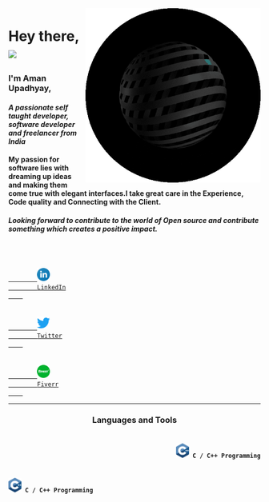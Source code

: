 <img src="asset/hacker.gif" width="350px" align="right">

# Hey there,<img src="https://media.giphy.com/media/hvRJCLFzcasrR4ia7z/giphy.gif" width="30px">

### **I'm Aman Upadhyay,**
#### *A passionate self taught developer, software developer and freelancer from India*

#### My passion for software lies with dreaming up ideas and making them come true with elegant interfaces.I take great care in the Experience, Code quality and Connecting with the Client.

#### *Looking forward to contribute to the world of Open source and contribute something which creates a positive impact.*
<br>

<code>
    <a href="https://www.linkedin.com/in/aman-upadhyay-02">
        <img width="26" src="asset/linkedin.svg">
        LinkedIn
    </a>
</code>
&nbsp;
<code>
    <a href="https://twitter.com/Aman_Upadhyay02">
        <img width="26" src="asset/twitter.svg">
        Twitter
    </a>
</code>
&nbsp;
<code>
    <a href="https://www.fiverr.com/badshahaman">
        <img width="26" src="asset/fiverr.svg">
        Fiverr
    </a>
</code>

---

<p align="center">

<h3 align="center">
    Languages and Tools
</h3>

<h4 align="right">
<code>
<img width="26" src="asset/cpp.svg"> C / C++ Programming
</code>
</h4>

<h4 align="left">
<code>
<img width="26" src="asset/cpp.svg"> C / C++ Programming
</code>
</h4>

</p>